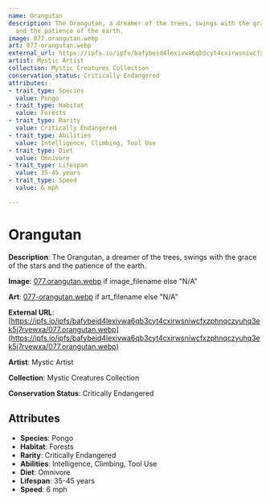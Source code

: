 ```yaml
---
name: Orangutan
description: The Orangutan, a dreamer of the trees, swings with the grace of the stars
  and the patience of the earth.
image: 077.orangutan.webp
art: 077-orangutan.webp
external_url: https://ipfs.io/ipfs/bafybeid4lexivwa6qb3cyt4cxirwsniwcfxzphnqczyuhq3ek5j7rvewxa/077.orangutan.webp
artist: Mystic Artist
collection: Mystic Creatures Collection
conservation_status: Critically Endangered
attributes:
- trait_type: Species
  value: Pongo
- trait_type: Habitat
  value: Forests
- trait_type: Rarity
  value: Critically Endangered
- trait_type: Abilities
  value: Intelligence, Climbing, Tool Use
- trait_type: Diet
  value: Omnivore
- trait_type: Lifespan
  value: 35-45 years
- trait_type: Speed
  value: 6 mph

---
```


# Orangutan

**Description**: The Orangutan, a dreamer of the trees, swings with the grace of the stars and the patience of the earth.

**Image**: [077.orangutan.webp](./077.orangutan.webp) if image_filename else "N/A"

**Art**: [077-orangutan.webp](./077-orangutan.webp) if art_filename else "N/A"

**External URL**: [https://ipfs.io/ipfs/bafybeid4lexivwa6qb3cyt4cxirwsniwcfxzphnqczyuhq3ek5j7rvewxa/077.orangutan.webp](https://ipfs.io/ipfs/bafybeid4lexivwa6qb3cyt4cxirwsniwcfxzphnqczyuhq3ek5j7rvewxa/077.orangutan.webp)

**Artist**: Mystic Artist

**Collection**: Mystic Creatures Collection

**Conservation Status**: Critically Endangered

## Attributes
- **Species**: Pongo
- **Habitat**: Forests
- **Rarity**: Critically Endangered
- **Abilities**: Intelligence, Climbing, Tool Use
- **Diet**: Omnivore
- **Lifespan**: 35-45 years
- **Speed**: 6 mph
